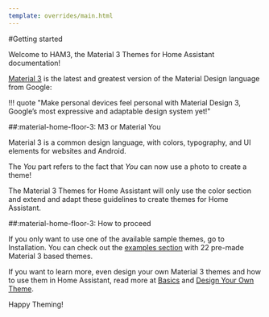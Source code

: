 ```yaml
---
template: overrides/main.html
---
```

<!-- GT/GMY -->

#Getting started

Welcome to HAM3, the Material 3 Themes for Home Assistant documentation!

[Material 3](https://m3.material.io/) is the latest and greatest version of the Material Design language from Google:

!!! quote "Make personal devices feel personal with Material Design 3, Google’s most expressive and adaptable design system yet!"

##:material-home-floor-3: M3 or Material You

Material 3 is a common design language, with colors, typography, and UI elements for websites and Android.

The _You_ part refers to the fact that _You_ can now use a photo to create a theme!

The Material 3 Themes for Home Assistant will only use the color section and extend and adapt these guidelines to create themes for Home Assistant.

##:material-home-floor-3: How to proceed

If you only want to use one of the available sample themes, go to Installation. You can check out the [examples section][examples-section-md] with 22 pre-made Material 3 based themes.

If you want to learn more, even design your own Material 3 themes and how to use them in Home Assistant, read more at [Basics][basics-section-md] and [Design Your Own Theme][design-section-md].

Happy Theming!

[examples-section-md]: ../examples/introduction.md
[basics-section-md]: ../basics/m3-color-system.md
[design-section-md]: ../design/introduction.md

